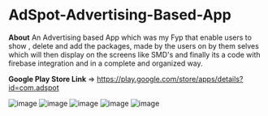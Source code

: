 # AdSpot-Advertising-Based-App
**About**
An Advertising based App which was my Fyp that enable users to show , delete and add the packages, made by the users on by them selves which will then display on the screens like SMD's and finally its a code with firebase integration and in a complete and organized way.

**Google Play Store Link** => https://play.google.com/store/apps/details?id=com.adspot

![image](https://github.com/user-attachments/assets/2dfd6b47-24c7-453d-897e-04f6498ec0dd)
![image](https://github.com/user-attachments/assets/af79b03b-a922-4288-bb78-0dd20c2ce32c)
![image](https://github.com/user-attachments/assets/50197b1b-df53-4af2-acdd-b4413a1da635)
![image](https://github.com/user-attachments/assets/f5264fee-3253-483a-83e5-bcc1c8c8073d)
![image](https://github.com/user-attachments/assets/05bd49d6-048d-49ed-b5b6-94c24768b944)
